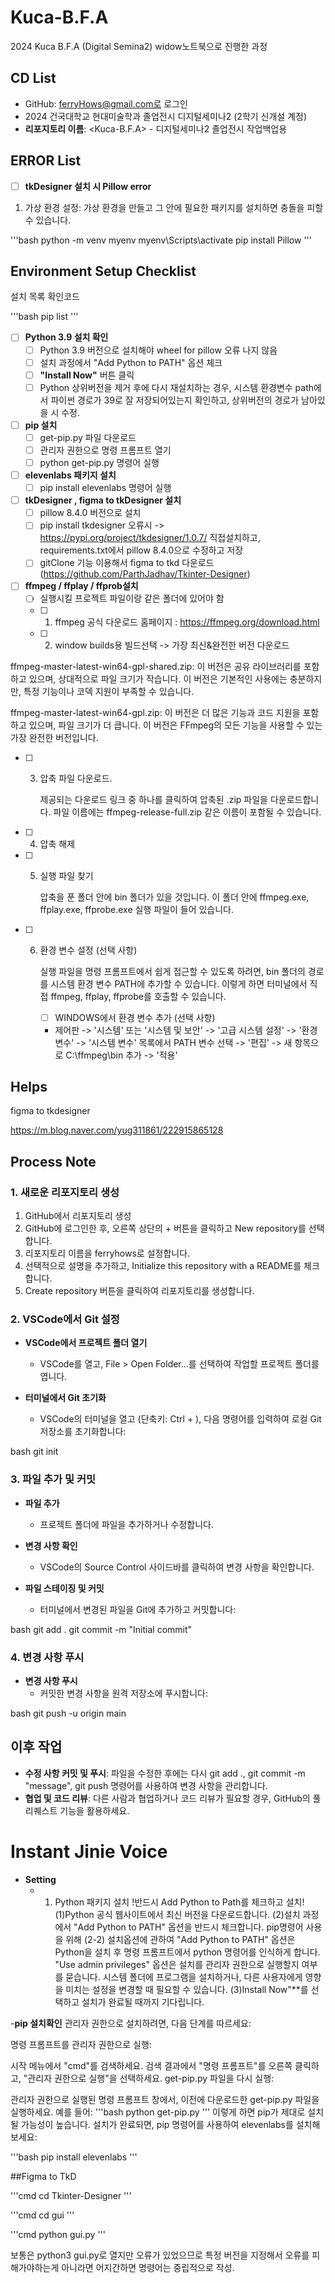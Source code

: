 # Kuca-B.F.A
2024 Kuca B.F.A (Digital Semina2)
widow노트북으로 진행한 과정
## CD List
- GitHub: ferryHows@gmail.com로 로그인
- 2024 건국대학교 현대미술학과 졸업전시 디지털세미나2 (2학기 신개설 계정)
- **리포지토리 이름**: <Kuca-B.F.A> - 디지털세미나2 졸업전시 작업백업용

## ERROR List

- [ ] **tkDesigner 설치 시 Pillow error**

1. 가상 환경 설정: 가상 환경을 만들고 그 안에 필요한 패키지를 설치하면 충돌을 피할 수 있습니다.

'''bash
python -m venv myenv
myenv\Scripts\activate
pip install Pillow
'''


## Environment Setup Checklist

설치 목록 확인코드

'''bash
pip list
'''


- [ ] **Python 3.9 설치 확인**
  - [ ] Python 3.9 버전으로 설치해야 wheel for pillow 오류 나지 않음
  - [ ] 설치 과정에서 "Add Python to PATH" 옵션 체크
  - [ ] **"Install Now"** 버튼 클릭
  - [ ] Python 상위버전을 제거 후에 다시 재설치하는 경우, 시스템 환경변수 path에서 파이썬 경로가 39로 잘 저장되어있는지 확인하고, 상위버전의 경로가 남아있을 시 수정.

- [ ] **pip 설치**
  - [ ] get-pip.py 파일 다운로드
  - [ ] 관리자 권한으로 명령 프롬프트 열기
  - [ ] python get-pip.py 명령어 실행

- [ ] **elevenlabs 패키지 설치**
  - [ ] pip install elevenlabs 명령어 실행

- [ ] **tkDesigner , figma to tkDesigner 설치**
  - [ ] pillow 8.4.0 버전으로 설치
  - [ ] pip install tkdesigner 오류시 -> https://pypi.org/project/tkdesigner/1.0.7/ 직접설치하고, requirements.txt에서 pillow 8.4.0으로 수정하고 저장
  - [ ] gitClone 기능 이용해서 figma to tkd 다운로드 (https://github.com/ParthJadhav/Tkinter-Designer)
 
- [ ] **ffmpeg / ffplay / ffprob설치**
  - [ ] 실행시킬 프로젝트 파일이랑 같은 폴더에 있어야 함
  - [ ] 1. ffmpeg 공식 다운로드 홈페이지 : https://ffmpeg.org/download.html
  - [ ] 2. window builds용 빌드선택 -> 가장 최신&완전한 버전 다운로드

ffmpeg-master-latest-win64-gpl-shared.zip: 이 버전은 공유 라이브러리를 포함하고 있으며, 상대적으로 파일 크기가 작습니다. 이 버전은 기본적인 사용에는 충분하지만, 특정 기능이나 코덱 지원이 부족할 수 있습니다.

ffmpeg-master-latest-win64-gpl.zip: 이 버전은 더 많은 기능과 코드 지원을 포함하고 있으며, 파일 크기가 더 큽니다. 이 버전은 FFmpeg의 모든 기능을 사용할 수 있는 가장 완전한 버전입니다.
  
  - [ ] 3. 압축 파일 다운로드.

         제공되는 다운로드 링크 중 하나를 클릭하여 압축된 .zip 파일을 다운로드합니다. 파일 이름에는 ffmpeg-release-full.zip 같은 이름이 포함될 수 있습니다.
 
  - [ ] 4. 압축 해제

  - [ ] 5. 실행 파일 찾기

         압축을 푼 폴더 안에 bin 폴더가 있을 것입니다. 이 폴더 안에 ffmpeg.exe, ffplay.exe, ffprobe.exe 실행 파일이 들어 있습니다.
 
  - [ ] 6. 환경 변수 설정 (선택 사항)

        실행 파일을 명령 프롬프트에서 쉽게 접근할 수 있도록 하려면, bin 폴더의 경로를 시스템 환경 변수 PATH에 추가할 수 있습니다. 이렇게 하면 터미널에서 직접 ffmpeg, ffplay, ffprobe를 호출할 수 있습니다.

        - [ ] WINDOWS에서 환경 변수 추가 (선택 사항)

         - 제어판 -> '시스템' 또는 '시스템 및 보안' -> '고급 시스템 설정' -> '환경 변수' -> '시스템 변수' 목록에서 PATH 변수 선택 -> '편집' -> 새 항목으로 C:\ffmpeg\bin 추가 -> '적용'
           
## Helps

figma to tkdesigner

https://m.blog.naver.com/yug311861/222915865128

## Process Note

### 1. 새로운 리포지토리 생성
1. GitHub에서 리포지토리 생성
2. GitHub에 로그인한 후, 오른쪽 상단의 + 버튼을 클릭하고 New repository를 선택합니다.
3. 리포지토리 이름을 ferryhows로 설정합니다.
4. 선택적으로 설명을 추가하고, Initialize this repository with a README를 체크합니다.
5. Create repository 버튼을 클릭하여 리포지토리를 생성합니다.

### 2. VSCode에서 Git 설정

- **VSCode에서 프로젝트 폴더 열기**
  - VSCode를 열고, File > Open Folder...를 선택하여 작업할 프로젝트 폴더를 엽니다.

- **터미널에서 Git 초기화**
  - VSCode의 터미널을 열고 (단축키: Ctrl + ), 다음 명령어를 입력하여 로컬 Git 저장소를 초기화합니다:
  
    
bash
    git init


### 3. 파일 추가 및 커밋

- **파일 추가**
  - 프로젝트 폴더에 파일을 추가하거나 수정합니다.

- **변경 사항 확인**
  - VSCode의 Source Control 사이드바를 클릭하여 변경 사항을 확인합니다.
  
- **파일 스테이징 및 커밋**
  - 터미널에서 변경된 파일을 Git에 추가하고 커밋합니다:
  
    
bash
    git add .
    git commit -m "Initial commit"


### 4. 변경 사항 푸시

- **변경 사항 푸시**
  - 커밋한 변경 사항을 원격 저장소에 푸시합니다:
  
    
bash
    git push -u origin main


## 이후 작업

- **수정 사항 커밋 및 푸시**: 파일을 수정한 후에는 다시 git add ., git commit -m "message", git push 명령어를 사용하여 변경 사항을 관리합니다.
- **협업 및 코드 리뷰**: 다른 사람과 협업하거나 코드 리뷰가 필요할 경우, GitHub의 풀 리퀘스트 기능을 활용하세요.

# Instant Jinie Voice 

- **Setting**
  - 1. Python 패키지 설치 !반드시 Add Python to Path를 체크하고 설치!
   (1)Python 공식 웹사이트에서 최신 버전을 다운로드합니다.
   (2)설치 과정에서 "Add Python to PATH" 옵션을 반드시 체크합니다. pip명령어 사용을 위해
   (2-2) 설치옵션에 관하여
"Add Python to PATH" 옵션은 Python을 설치 후 명령 프롬프트에서 python 명령어를 인식하게 합니다.
"Use admin privileges" 옵션은 설치를 관리자 권한으로 실행할지 여부를 묻습니다. 시스템 폴더에 프로그램을 설치하거나, 다른 사용자에게 영향을 미치는 설정을 변경할 때 필요할 수 있습니다.
   (3)Install Now"**를 선택하고 설치가 완료될 때까지 기다립니다.

-**pip 설치확인**
관리자 권한으로 설치하려면, 다음 단계를 따르세요:

명령 프롬프트를 관리자 권한으로 실행:

시작 메뉴에서 "cmd"를 검색하세요.
검색 결과에서 "명령 프롬프트"를 오른쪽 클릭하고, "관리자 권한으로 실행"을 선택하세요.
get-pip.py 파일을 다시 실행:

관리자 권한으로 실행된 명령 프롬프트 창에서, 이전에 다운로드한 get-pip.py 파일을 실행하세요. 예를 들어:
'''bash
python get-pip.py
'''
이렇게 하면 pip가 제대로 설치될 가능성이 높습니다. 설치가 완료되면, pip 명령어를 사용하여 elevenlabs를 설치해 보세요:

'''bash
pip install elevenlabs
'''

##Figma to TkD

'''cmd
cd Tkinter-Designer
'''

'''cmd
cd gui
'''

'''cmd
python gui.py
'''

보통은 python3 gui.py로 열지만 오류가 있었으므로 특정 버전을 지정해서 오류를 피해가야하는게 아니라면 어지간하면 명령어는 중립적으로 작성.



